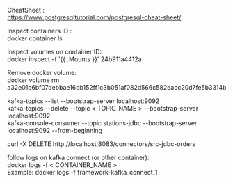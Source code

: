CheatSheet :  
https://www.postgresqltutorial.com/postgresql-cheat-sheet/  
  
  
Inspect containers ID :  
docker container ls  


Inspect volumes on container ID:    
docker inspect -f '{{ .Mounts }}' 24b911a4412a  
  
Remove docker volume:   
docker volume rm a32e01c6bf07debbae16db152ff1c3b051af082d566c582eacc20d7fe5b3314b  
  
  
kafka-topics --list --bootstrap-server localhost:9092   
kafka-topics --delete --topic < TOPIC_NAME > --bootstrap-server localhost:9092      
kafka-console-consumer --topic stations-jdbc  --bootstrap-server localhost:9092 --from-beginning    

curl -X DELETE http://localhost:8083/connectors/src-jdbc-orders    

follow logs on kafka connect (or other container):     
docker logs -f < CONTAINER_NAME >   
Example: docker logs -f framework-kafka_connect_1   
